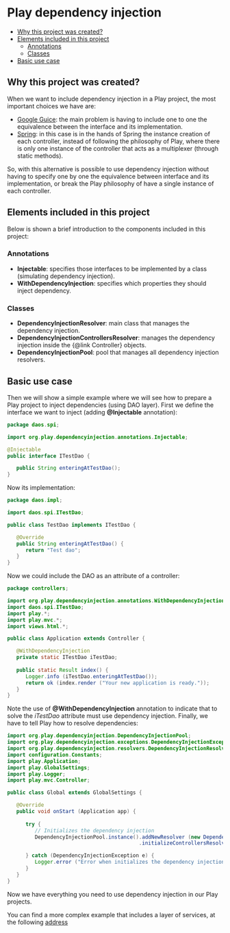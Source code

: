 # Play dependency injection

- [Why this project was created?](#why-this-project-was-created)
- [Elements included in this project](#elements-included-in-this-project)
    - [Annotations](#annotations)
    - [Classes](#classes)
- [Basic use case](#basic-use-case)

## Why this project was created?

When we want to include dependency injection in a Play project, the most important choices we have are:

* [Google Guice](https://github.com/google/guice/wiki/GettingStarted): the main problem is having to include one to one the equivalence between the interface and its implementation.
* [Spring](http://docs.spring.io/spring/docs/current/spring-framework-reference/html/beans.html#beans-factory-collaborators): in this case is in the hands of Spring the instance creation of each controller, instead of following the philosophy of Play, where there is only one instance of the controller that acts as a multiplexer (through static methods).

So, with this alternative is possible to use dependency injection without having to specify one by one the equivalence between interface and its implementation, or break the Play philosophy of have a single instance of each controller.

## Elements included in this project

Below is shown a brief introduction to the components included in this project:

### Annotations

* **Injectable**: specifies those interfaces to be implemented by a class (simulating dependency injection).
* **WithDependencyInjection**: specifies which properties they should inject dependency.

### Classes

* **DependencyInjectionResolver**: main class that manages the dependency injection.
* **DependencyInjectionControllersResolver**: manages the dependency injection inside the {@link Controller} objects.
* **DependencyInjectionPool**: pool that manages all dependency injection resolvers.

## Basic use case

Then we will show a simple example where we will see how to prepare a Play project to inject dependencies (using DAO layer). First we define the interface we want to inject (adding **@Injectable** annotation):

```java
package daos.spi;

import org.play.dependencyinjection.annotations.Injectable;

@Injectable
public interface ITestDao {

   public String enteringAtTestDao();
}
```

Now its implementation:

```java
package daos.impl;

import daos.spi.ITestDao;

public class TestDao implements ITestDao {

   @Override
   public String enteringAtTestDao() {
      return "Test dao";
   }
}
```

Now we could include the DAO as an attribute of a controller:

```java
package controllers;

import org.play.dependencyinjection.annotations.WithDependencyInjection;
import daos.spi.ITestDao;
import play.*;
import play.mvc.*;
import views.html.*;

public class Application extends Controller {

   @WithDependencyInjection
   private static ITestDao iTestDao;
   
   public static Result index() {
      Logger.info (iTestDao.enteringAtTestDao());
      return ok (index.render ("Your new application is ready."));
   }
}
```

Note the use of **@WithDependencyInjection** annotation to indicate that to solve the *iTestDao* attribute must use dependency injection. Finally, we have to tell Play how to resolve dependencies:

```java
import org.play.dependencyinjection.DependencyInjectionPool;
import org.play.dependencyinjection.exceptions.DependencyInjectionException;
import org.play.dependencyinjection.resolvers.DependencyInjectionResolver;
import configuration.Constants;
import play.Application;
import play.GlobalSettings;
import play.Logger;
import play.mvc.Controller;

public class Global extends GlobalSettings {

   @Override
   public void onStart (Application app) {
   
      try {
         // Initializes the dependency injection
         DependencyInjectionPool.instance().addNewResolver (new DependencyInjectionResolver ("daos.spi", "daos.impl"))
                                           .initializeControllersResolver (controllers, Controller.class);

      } catch (DependencyInjectionException e) {
         Logger.error ("Error when initializes the dependency injection", e);
      }
   }
}
```
Now we have everything you need to use dependency injection in our Play projects.

You can find a more complex example that includes a layer of services, at the following [address](https://github.com/doctore/PlayDependencyInjectionExample)
 